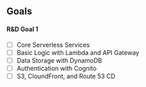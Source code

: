 ## Goals

#### R&D Goal 1
- [ ] Core Serverless Services
- [ ] Basic Logic with Lambda and API Gateway
- [ ] Data Storage with DynamoDB
- [ ] Authentication with Cognito
- [ ] S3, CloundFront, and Route 53 CD
